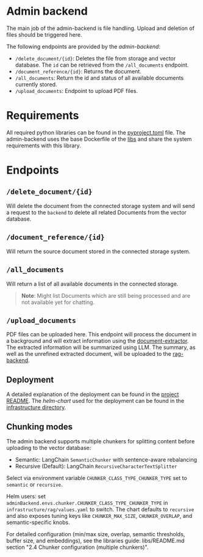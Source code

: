 # Admin backend

The main job of the admin-backend is file handling. Upload and deletion of files should be triggered here.

The following endpoints are provided by the *admin-backend*:
- `/delete_document/{id}`: Deletes the file from storage and vector database. The `id` can be retrieved from the `/all_documents` endpoint.
- `/document_reference/{id}`: Returns the document.
- `/all_documents`: Return the id and status of all available documents currently stored.
- `/upload_documents`: Endpoint to upload PDF files.

# Requirements

All required python libraries can be found in the [pyproject.toml](pyproject.toml) file.
The admin-backend uses the base Dockerfile of the [libs](../../libs/) and share the system requirements with this library.

# Endpoints

## `/delete_document/{id}`

Will delete the document from the connected storage system and will send a request to the `backend` to delete all related Documents from the vector database.

## `/document_reference/{id}`

Will return the source document stored in the connected storage system.

## `/all_documents`

Will return a list of all available documents in the connected storage.

> **Note**:
> Might list Documents which are still being processed and are not available yet for chatting.

## `/upload_documents`

PDF files can be uploaded here. This endpoint will process the document in a background and will extract information using the [document-extractor](../document-extractor/).
The extracted information will be summarized using LLM. The summary, as well as the unrefined extracted document, will be uploaded to the [rag-backend](../rag-backend/).

## Deployment

A detailed explanation of the deployment can be found in the [project README](../../README.md).
The *helm-chart* used for the deployment can be found in the [infrastructure directory](../../infrastructure/).

## Chunking modes

The admin backend supports multiple chunkers for splitting content before uploading to the vector database:

- Semantic: LangChain `SemanticChunker` with sentence-aware rebalancing
- Recursive (Default): LangChain `RecursiveCharacterTextSplitter`

Select via environment variable `CHUNKER_CLASS_TYPE_CHUNKER_TYPE` set to `semantic` or `recursive`.

Helm users: set `adminBackend.envs.chunker.CHUNKER_CLASS_TYPE_CHUNKER_TYPE` in `infrastructure/rag/values.yaml` to switch. The chart defaults to `recursive` and also exposes tuning keys like `CHUNKER_MAX_SIZE`, `CHUNKER_OVERLAP`, and semantic-specific knobs.

For detailed configuration (min/max size, overlap, semantic thresholds, buffer size, and embeddings), see the libraries guide: libs/README.md section "2.4 Chunker configuration (multiple chunkers)".
